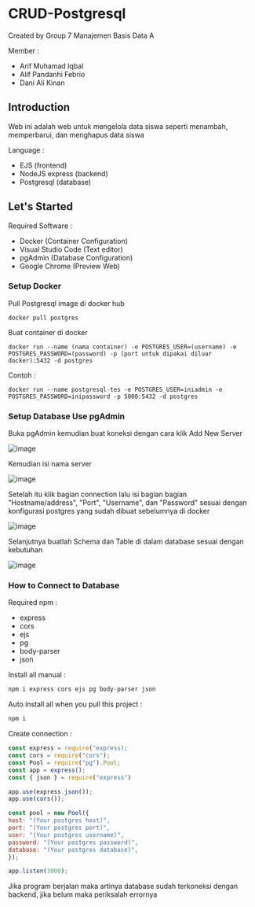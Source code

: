 # CRUD-Postgresql

Created by Group 7 Manajemen Basis Data A

Member :
- Arif Muhamad Iqbal
- Alif Pandanhi Febrio
- Dani Ali Kinan

## Introduction

Web ini adalah web untuk mengelola data siswa seperti menambah, memperbarui, dan menghapus data siswa

Language :
- EJS (frontend)
- NodeJS express (backend)
- Postgresql (database)

## Let's Started

Required Software :
- Docker (Container Configuration)
- Visual Studio Code (Text editor)
- pgAdmin (Database Configuration)
- Google Chrome (Preview Web)

### Setup Docker

Pull Postgresql image di docker hub
```
docker pull postgres
```
Buat container di docker
```
docker run --name (nama container) -e POSTGRES_USER=(username) -e POSTGRES_PASSWORD=(password) -p (port untuk dipakai diluar docker):5432 -d postgres
```
Contoh :
```
docker run --name postgresql-tes -e POSTGRES_USER=iniadmin -e POSTGRES_PASSWORD=inipassword -p 5000:5432 -d postgres
```

### Setup Database Use pgAdmin

Buka pgAdmin kemudian buat koneksi dengan cara klik Add New Server

![image](https://user-images.githubusercontent.com/114379198/208257392-7fae7929-d907-4ad1-93cc-6326553e3f42.png)

Kemudian isi nama server

![image](https://user-images.githubusercontent.com/114379198/208257455-17589643-314e-4210-8a25-3f1851fd0334.png)

Setelah itu klik bagian connection lalu isi bagian bagian "Hostname/address", "Port", "Username", dan "Password" sesuai dengan konfigurasi postgres yang sudah dibuat sebelumnya di docker

![image](https://user-images.githubusercontent.com/114379198/208257917-18db157f-3506-4bdf-9fcc-14ee09613bd6.png)

Selanjutnya buatlah Schema dan Table di dalam database sesuai dengan kebutuhan

![image](https://user-images.githubusercontent.com/114379198/208258242-49d515cd-8238-45f2-86e3-8f2c67978a1c.png)

### How to Connect to Database

Required npm :
- express
- cors
- ejs
- pg
- body-parser
- json

Install all manual :
```js
npm i express cors ejs pg body-parser json 
```

Auto install all when you pull this project :
```js
npm i
```

Create connection :
```js
const express = require("express);
const cors = require("cors");
const Pool = require("pg").Pool;
const app = express();
const { json } = require("express")

app.use(express.json());
app.use(cors());

const pool = new Pool({
host: "(Your postgres host)",
port: "(Your postgres port)",
user: "(Your postgres username)",
password: "(Your postgres password)",
database: "(Your postgres database)",
});

app.listen(3000);
```

Jika program berjalan maka artinya database sudah terkoneksi dengan backend, jika belum maka periksalah errornya
